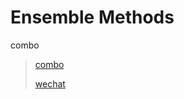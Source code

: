 # Ensemble Methods

combo

>[combo](https://github.com/yzhao062/combo) 
>
>[wechat](https://mp.weixin.qq.com/s?__biz=MzIyNjM2MzQyNg==&mid=2247487707&idx=1&sn=3d77d7ad4bc03aedb52b3b55809559c8&chksm=e870c196df0748801c848f488e013c7920b7377a26fe37706c42c27ab25884c751a5fbe509a3&mpshare=1&scene=1&srcid=&sharer_sharetime=1575732426582&sharer_shareid=54d7b6bf73b347d381a7bff3f78b99d1&key=6c7cfae268597b4d1fd7ff6a79e6a7345c522c7fc8b429701aaebd0d54661d54a04df22ccefed44fb857935d12feca3efb6de47f8dbcf9bb1bb95218e8a22780c3803985fe6cfd2975936bf57a4d98bc&ascene=1&uin=NzA3NTE3MTMz&devicetype=Windows+10&version=62070158&lang=en&exportkey=A%2BJ5EsHi5lUcQFEzVsxVR5I%3D&pass_ticket=tyzEx61N28yEuIRkZAHhRyTkW6j%2F83DKcPF8jnc9bESYIMXHWaxMDGPYXA%2BFmLoq)



